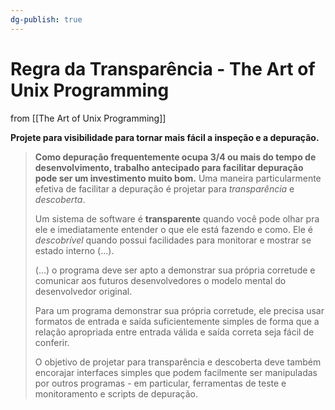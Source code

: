 ```yaml
---
dg-publish: true
---
```

# Regra da Transparência - The Art of Unix Programming

from [[The Art of Unix Programming]]

**Projete para visibilidade para tornar mais fácil a inspeção e a depuração.**

> **Como depuração frequentemente ocupa 3/4 ou mais do tempo de desenvolvimento, trabalho antecipado para facilitar depuração pode ser um investimento muito bom.** Uma maneira particularmente efetiva de facilitar a depuração é projetar para *transparência* e *descoberta*.
> 
> Um sistema de software é **transparente** quando você pode olhar pra ele e imediatamente entender o que ele está fazendo e como. Ele é *descobrível* quando possui facilidades para monitorar e mostrar se estado interno (...).
> 
> (...) o programa deve ser apto a demonstrar sua própria corretude e comunicar aos futuros desenvolvedores o modelo mental do desenvolvedor original.
> 
> Para um programa demonstrar sua própria corretude, ele precisa usar formatos de entrada e saída suficientemente simples de forma que a relação apropriada entre entrada válida e saída correta seja fácil de conferir.
> 
> O objetivo de projetar para transparência e descoberta deve também encorajar interfaces simples que podem facilmente ser manipuladas por outros programas - em particular, ferramentas de teste e monitoramento e scripts de depuração.


